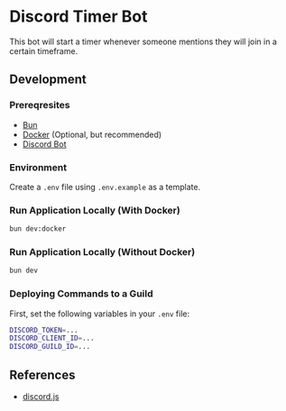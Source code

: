 # Discord Timer Bot

This bot will start a timer whenever someone mentions they will join in a certain timeframe.

## Development

### Prereqresites

- [Bun](https://bun.sh/)
- [Docker](https://docs.docker.com/get-docker/) (Optional, but recommended)
- [Discord Bot](https://discordjs.guide/preparations/setting-up-a-bot-application.html)

### Environment

Create a `.env` file using `.env.example` as a template.

### Run Application Locally (With Docker)

```sh
bun dev:docker
```

### Run Application Locally (Without Docker)

```sh
bun dev
```

### Deploying Commands to a Guild

First, set the following variables in your `.env` file:

```sh
DISCORD_TOKEN=...
DISCORD_CLIENT_ID=...
DISCORD_GUILD_ID=...
```

## References

- <a href="https://discord.js.org/#/" target="_blank">discord.js</a><br>
